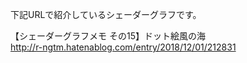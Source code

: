 下記URLで紹介しているシェーダーグラフです。<br>

【シェーダーグラフメモ その15】ドット絵風の海
<br>
http://r-ngtm.hatenablog.com/entry/2018/12/01/212831